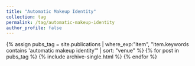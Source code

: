 ```yaml
---
title: "Automatic Makeup Identity"
collection: tag
permalink: /tag/automatic-makeup-identity
author_profile: false
---
```

{% assign pubs_tag = site.publications | where_exp:"item", "item.keywords contains 'automatic makeup identity'" | sort: "venue" %}
{% for post in pubs_tag %}
  {% include archive-single.html %}
{% endfor %}